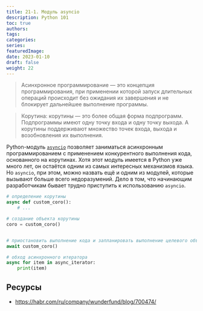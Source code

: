 ```yaml
---
title: 21-1. Модуль asyncio
description: Python 101
toc: true
authors:
tags:
categories:
series:
featuredImage:
date: 2023-01-10
draft: false
weight: 22
---
```


> Асинхронное программирование — это концепция программирования, при применении которой запуск длительных операций происходит без ожидания их завершения и не блокирует дальнейшее выполнение программы.

> Корутина: корутины — это более общая форма подпрограмм. Подпрограммы имеют одну точку входа и одну точку выхода. А корутины поддерживают множество точек входа, выхода и возобновления их выполнения.


Python-модуль [`asyncio`](https://docs.python.org/3/library/asyncio.html) позволяет заниматься асинхронным программированием с применением конкурентного выполнения кода, основанного на корутинах. Хотя этот модуль имеется в Python уже много лет, он остаётся одним из самых интересных механизмов языка. Но `asyncio`, при этом, можно назвать ещё и одним из модулей, которые вызывают больше всего недоразумений. Дело в том, что начинающим разработчикам бывает трудно приступить к использованию `asyncio`.

```python
# определение корутины
async def custom_coro():
    # ...

# создание объекта корутины
coro = custom_coro()


# приостановить выполнение кода и запланировать выполнение целевого объекта
await custom_coro()

# обход асинхронного итератора
async for item in async_iterator:
    print(item)
```

## Ресурсы

- https://habr.com/ru/company/wunderfund/blog/700474/